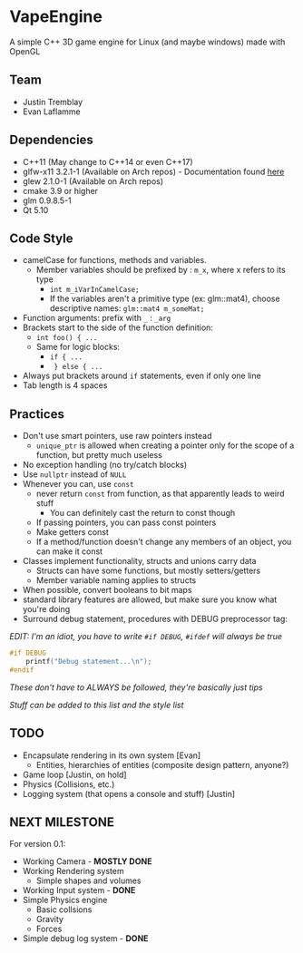 # VapeEngine

A simple C++ 3D game engine for Linux (and maybe windows) made with OpenGL

## Team

* Justin Tremblay
* Evan Laflamme

## Dependencies

* C++11 (May change to C++14 or even C++17)
* glfw-x11 3.2.1-1 (Available on Arch repos) - Documentation found [here](http://www.glfw.org/docs/latest/)
* glew 2.1.0-1 (Available on Arch repos)
* cmake 3.9 or higher
* glm 0.9.8.5-1
* Qt 5.10

## Code Style

* camelCase for functions, methods and variables.
    * Member variables should be prefixed by : `m_x`, where x refers to its type
        * `int m_iVarInCamelCase;`
        * If the variables aren't a primitive type (ex: glm::mat4), choose descriptive names: `glm::mat4 m_someMat;`
* Function arguments: prefix with `_` : `_arg`
* Brackets start to the side of the function definition:
    * `int foo() { ...`
    * Same for logic blocks:
        * `if { ...`
        * ` } else { ...`
* Always put brackets around `if` statements, even if only one line
* Tab length is 4 spaces

## Practices

* Don't use smart pointers, use raw pointers instead
    * `unique_ptr` is allowed when creating a pointer only for the scope of a function, but pretty much useless
* No exception handling (no try/catch blocks)
* Use `nullptr` instead of `NULL`
* Whenever you can, use `const`
    * never return `const` from function, as that apparently leads to weird stuff
        * You can definitely cast the return to const though
    * If passing pointers, you can pass const pointers
    * Make getters const
    * If a method/function doesn't change any members of an object, you can make it const
* Classes implement functionality, structs and unions carry data
    * Structs can have some functions, but mostly setters/getters
    * Member variable naming applies to structs
* When possible, convert booleans to bit maps
* standard library features are allowed, but make sure you know what you're doing
* Surround debug statement, procedures with DEBUG preprocessor tag:

*EDIT: I'm an idiot, you have to write `#if DEBUG`, `#ifdef` will always be true*

```C++
#if DEBUG
    printf("Debug statement...\n");
#endif
```

*These don't have to ALWAYS be followed, they're basically just tips*

*Stuff can be added to this list and the style list*

## TODO

* Encapsulate rendering in its own system [Evan]
    * Entities, hierarchies of entities (composite design pattern, anyone?)
* Game loop [Justin, on hold]
* Physics (Collisions, etc.)
* Logging system (that opens a console and stuff) [Justin]

## NEXT MILESTONE

For version 0.1:

* Working Camera - **MOSTLY DONE**
* Working Rendering system
    * Simple shapes and volumes
* Working Input system - **DONE**
* Simple Physics engine
    * Basic collsions
    * Gravity
    * Forces
* Simple debug log system - **DONE**

